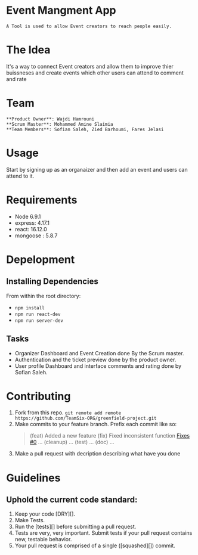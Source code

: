 # Event Mangment App

    A Tool is used to allow Event creators to reach people easily.


# The Idea

It's a way to connect Event creators and allow them to improve thier buissneses and create events which other users can attend to comment and rate

# Team

    **Product Owner**: Wajdi Hamrouni
    **Scrum Master**: Mohammed Amine Slaimia
    **Team Members**: Sofian Saleh, Zied Barhoumi, Fares Jelasi


# Usage

Start by signing up as an organaizer and then add an event and users can attend to it.

# Requirements

- Node 6.9.1
- express: 4.17.1
- react: 16.12.0
- mongoose : 5.8.7

# Depelopment


## Installing Dependencies

From within the root directory:

- `npm install`
- `npm run react-dev`
- `npm run server-dev`


## Tasks

- Organizer Dashboard and Event Creation done By the Scrum master.
- Authentication and the ticket preview done by the product owner.
- User profile Dashboard and interface comments and rating done by Sofian Saleh.

# Contributing

1. Fork from this repo.
   `git remote add remote https://github.com/TeamSix-ORG/greenfield-project.git`
2. Make commits to your feature branch. Prefix each commit like so:
   > (feat) Added a new feature
   > (fix) Fixed inconsistent function [Fixes #0](refactor) ...
   > (cleanup) ...
   > (test) ...
   > (doc) ...
3. Make a pull request with decription describing what have you done

# Guidelines

## Uphold the current code standard:

1. Keep your code [DRY][].
2. Make Tests.
3. Run the [tests][] before submitting a pull request.
4. Tests are very, very important. Submit tests if your pull request contains new, testable behavior.
5. Your pull request is comprised of a single ([squashed][]) commit.

